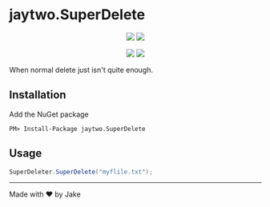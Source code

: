 # jaytwo.SuperDelete

<p align="center">
  <a href="https://jenkins.jaytwo.com/job/jaytwo.SuperDelete/job/master/" alt="Build Status (master)">
    <img src="https://jenkins.jaytwo.com/buildStatus/icon?job=jaytwo.SuperDelete%2Fmaster&subject=build%20(master)" /></a>
  <a href="https://jenkins.jaytwo.com/job/jaytwo.SuperDelete/job/develop/" alt="Build Status (develop)">
    <img src="https://jenkins.jaytwo.com/buildStatus/icon?job=jaytwo.SuperDelete%2Fdevelop&subject=build%20(develop)" /></a>
</p>

<p align="center">
  <a href="https://www.nuget.org/packages/jaytwo.SuperDelete/" alt="NuGet Package jaytwo.SuperDelete">
    <img src="https://img.shields.io/nuget/v/jaytwo.SuperDelete.svg?logo=nuget&label=jaytwo.SuperDelete" /></a>
  <a href="https://www.nuget.org/packages/jaytwo.SuperDelete/" alt="NuGet Package jaytwo.SuperDelete (beta)">
    <img src="https://img.shields.io/nuget/vpre/jaytwo.SuperDelete.svg?logo=nuget&label=jaytwo.SuperDelete" /></a>
</p>

When normal delete just isn't quite enough.

## Installation

Add the NuGet package

```
PM> Install-Package jaytwo.SuperDelete
```

## Usage

```csharp
SuperDeleter.SuperDelete("myflile.txt");
```

---

Made with &hearts; by Jake
